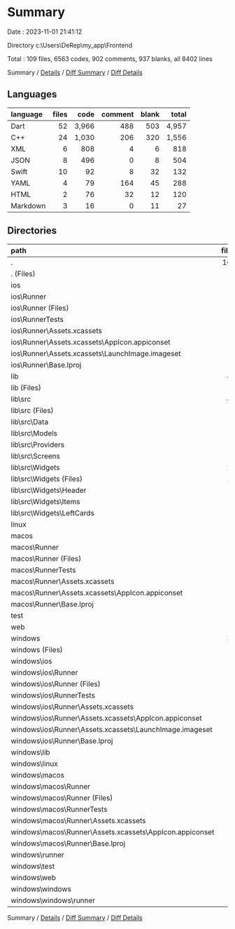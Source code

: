 # Summary

Date : 2023-11-01 21:41:12

Directory c:\\Users\\DeRep\\my_app\\Frontend

Total : 109 files,  6563 codes, 902 comments, 937 blanks, all 8402 lines

Summary / [Details](details.md) / [Diff Summary](diff.md) / [Diff Details](diff-details.md)

## Languages
| language | files | code | comment | blank | total |
| :--- | ---: | ---: | ---: | ---: | ---: |
| Dart | 52 | 3,966 | 488 | 503 | 4,957 |
| C++ | 24 | 1,030 | 206 | 320 | 1,556 |
| XML | 6 | 808 | 4 | 6 | 818 |
| JSON | 8 | 496 | 0 | 8 | 504 |
| Swift | 10 | 92 | 8 | 32 | 132 |
| YAML | 4 | 79 | 164 | 45 | 288 |
| HTML | 2 | 76 | 32 | 12 | 120 |
| Markdown | 3 | 16 | 0 | 11 | 27 |

## Directories
| path | files | code | comment | blank | total |
| :--- | ---: | ---: | ---: | ---: | ---: |
| . | 109 | 6,563 | 902 | 937 | 8,402 |
| . (Files) | 2 | 60 | 82 | 26 | 168 |
| ios | 8 | 229 | 4 | 13 | 246 |
| ios\\Runner | 7 | 222 | 2 | 9 | 233 |
| ios\\Runner (Files) | 2 | 13 | 0 | 3 | 16 |
| ios\\RunnerTests | 1 | 7 | 2 | 4 | 13 |
| ios\\Runner\\Assets.xcassets | 3 | 148 | 0 | 4 | 152 |
| ios\\Runner\\Assets.xcassets\\AppIcon.appiconset | 1 | 122 | 0 | 1 | 123 |
| ios\\Runner\\Assets.xcassets\\LaunchImage.imageset | 2 | 26 | 0 | 3 | 29 |
| ios\\Runner\\Base.lproj | 2 | 61 | 2 | 2 | 65 |
| lib | 49 | 3,878 | 414 | 477 | 4,769 |
| lib (Files) | 1 | 63 | 5 | 9 | 77 |
| lib\\src | 48 | 3,815 | 409 | 468 | 4,692 |
| lib\\src (Files) | 2 | 53 | 35 | 33 | 121 |
| lib\\src\\Data | 2 | 37 | 3 | 16 | 56 |
| lib\\src\\Models | 4 | 144 | 0 | 20 | 164 |
| lib\\src\\Providers | 1 | 75 | 4 | 16 | 95 |
| lib\\src\\Screens | 14 | 2,052 | 148 | 151 | 2,351 |
| lib\\src\\Widgets | 25 | 1,454 | 219 | 232 | 1,905 |
| lib\\src\\Widgets (Files) | 11 | 424 | 19 | 82 | 525 |
| lib\\src\\Widgets\\Header | 2 | 123 | 67 | 39 | 229 |
| lib\\src\\Widgets\\Items | 2 | 96 | 3 | 16 | 115 |
| lib\\src\\Widgets\\LeftCards | 10 | 811 | 130 | 95 | 1,036 |
| linux | 3 | 86 | 18 | 27 | 131 |
| macos | 5 | 438 | 2 | 12 | 452 |
| macos\\Runner | 4 | 431 | 0 | 8 | 439 |
| macos\\Runner (Files) | 2 | 20 | 0 | 6 | 26 |
| macos\\RunnerTests | 1 | 7 | 2 | 4 | 13 |
| macos\\Runner\\Assets.xcassets | 1 | 68 | 0 | 1 | 69 |
| macos\\Runner\\Assets.xcassets\\AppIcon.appiconset | 1 | 68 | 0 | 1 | 69 |
| macos\\Runner\\Base.lproj | 1 | 343 | 0 | 1 | 344 |
| test | 1 | 14 | 10 | 7 | 31 |
| web | 2 | 73 | 16 | 7 | 96 |
| windows | 39 | 1,785 | 356 | 368 | 2,509 |
| windows (Files) | 3 | 29 | 82 | 26 | 137 |
| windows\\ios | 8 | 229 | 4 | 13 | 246 |
| windows\\ios\\Runner | 7 | 222 | 2 | 9 | 233 |
| windows\\ios\\Runner (Files) | 2 | 13 | 0 | 3 | 16 |
| windows\\ios\\RunnerTests | 1 | 7 | 2 | 4 | 13 |
| windows\\ios\\Runner\\Assets.xcassets | 3 | 148 | 0 | 4 | 152 |
| windows\\ios\\Runner\\Assets.xcassets\\AppIcon.appiconset | 1 | 122 | 0 | 1 | 123 |
| windows\\ios\\Runner\\Assets.xcassets\\LaunchImage.imageset | 2 | 26 | 0 | 3 | 29 |
| windows\\ios\\Runner\\Base.lproj | 2 | 61 | 2 | 2 | 65 |
| windows\\lib | 1 | 60 | 54 | 12 | 126 |
| windows\\linux | 3 | 86 | 18 | 27 | 131 |
| windows\\macos | 5 | 438 | 2 | 12 | 452 |
| windows\\macos\\Runner | 4 | 431 | 0 | 8 | 439 |
| windows\\macos\\Runner (Files) | 2 | 20 | 0 | 6 | 26 |
| windows\\macos\\RunnerTests | 1 | 7 | 2 | 4 | 13 |
| windows\\macos\\Runner\\Assets.xcassets | 1 | 68 | 0 | 1 | 69 |
| windows\\macos\\Runner\\Assets.xcassets\\AppIcon.appiconset | 1 | 68 | 0 | 1 | 69 |
| windows\\macos\\Runner\\Base.lproj | 1 | 343 | 0 | 1 | 344 |
| windows\\runner | 8 | 428 | 85 | 132 | 645 |
| windows\\test | 1 | 14 | 10 | 7 | 31 |
| windows\\web | 2 | 73 | 16 | 7 | 96 |
| windows\\windows | 8 | 428 | 85 | 132 | 645 |
| windows\\windows\\runner | 8 | 428 | 85 | 132 | 645 |

Summary / [Details](details.md) / [Diff Summary](diff.md) / [Diff Details](diff-details.md)